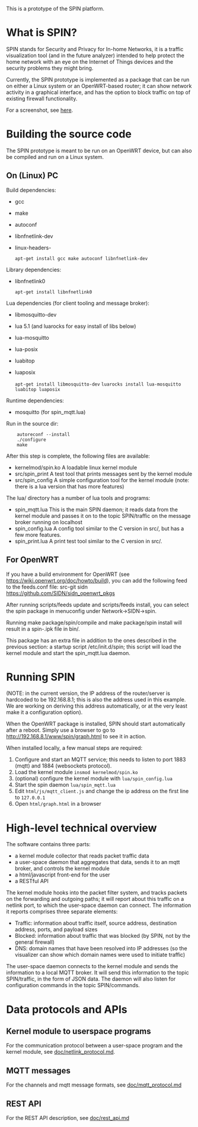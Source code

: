 
This is a prototype of the SPIN platform.

# What is SPIN?

SPIN stands for Security and Privacy for In-home Networks, it is a
traffic visualization tool (and in the future analyzer) intended to
help protect the home network with an eye on the Internet of Things
devices and the security problems they might bring.

Currently, the SPIN prototype is implemented as a package that can be
run on either a Linux system or an OpenWRT-based router; it can show
network activity in a graphical interface, and has the option to block
traffic on top of existing firewall functionality.

For a screenshot, see [here](/doc/images/prototype-20170103.png?raw=true).


# Building the source code

The SPIN prototype is meant to be run on an OpenWRT device, but can also be compiled and run on a Linux system.

## On (Linux) PC

Build dependencies:

- gcc
- make
- autoconf
- libnfnetlink-dev
- linux-headers-<version>

    `apt-get install gcc make autoconf libnfnetlink-dev`

Library dependencies:

- libnfnetlink0

    `apt-get install libnfnetlink0`

Lua dependencies (for client tooling and message broker):

- libmosquitto-dev
- lua 5.1 (and luarocks for easy install of libs below)
- lua-mosquitto
- lua-posix
- luabitop
- luaposix

    `apt-get install libmosquitto-dev`
    `luarocks install lua-mosquitto luabitop luaposix`


Runtime dependencies:
- mosquitto (for spin_mqtt.lua)


Run in the source dir:

```
    autoreconf --install
    ./configure
    make
```

After this step is complete, the following files are available:
- kernelmod/spin.ko
A loadable linux kernel module
- src/spin_print
A test tool that prints messages sent by the kernel module
- src/spin_config
A simple configuration tool for the kernel module (note: there is a lua version that has more features)

The lua/ directory has a number of lua tools and programs:
- spin_mqtt.lua
This is the main SPIN daemon; it reads data from the kernel module and passes it on to the topic SPIN/traffic on the message broker running on localhost
- spin_config.lua
A config tool similar to the C version in src/, but has a few more features.
- spin_print.lua
A print test tool similar to the C version in src/.


## For OpenWRT

If you have a build environment for OpenWRT (see https://wiki.openwrt.org/doc/howto/build), you can add the following feed to the feeds.conf file:
src-git sidn https://github.com/SIDN/sidn_openwrt_pkgs

After running scripts/feeds update and scripts/feeds install, you can select the spin package in menuconfig under Network->SIDN->spin.

Running make package/spin/compile and make package/spin install will result in a spin-<version>.ipk file in bin/<architecture>.

This package has an extra file in addition to the ones described in the
previous section: a startup script /etc/init.d/spin; this script will
load the kernel module and start the spin_mqtt.lua daemon.


# Running SPIN

(NOTE: in the current version, the IP address of the router/server is
hardcoded to be 192.168.8.1; this is also the address used in this
example. We are working on deriving this address automatically, or at
the very least make it a configuration option).

When the OpenWRT package is installed, SPIN should start automatically
after a reboot. Simply use a browser to go to
http://192.168.8.1/www/spin/graph.html to see it in action.

When installed locally, a few manual steps are required:

1. Configure and start an MQTT service; this needs to listen to port 1883 (mqtt) and 1884 (websockets protocol).
2. Load the kernel module `insmod kernelmod/spin.ko`
3. (optional) configure the kernel module with `lua/spin_config.lua`
4. Start the spin daemon `lua/spin_mqtt.lua`
5. Edit `html/js/mqtt_client.js` and change the ip address on the first line to `127.0.0.1`
6. Open `html/graph.html` in a browser



# High-level technical overview

The software contains three parts:

- a kernel module collector that reads packet traffic data
- a user-space daemon that aggregates that data, sends it to an mqtt broker, and controls the kernel module
- a html/javascript front-end for the user
- a RESTful API

The kernel module hooks into the packet filter system, and tracks packets on the forwarding and outgoing paths; it will report about this traffic on a netlink port, to which the user-space daemon can connect. The information it reports comprises three separate elements:

* Traffic: information about traffic itself, source address, destination address, ports, and payload sizes
* Blocked: information about traffic that was blocked (by SPIN, not by the general firewall)
* DNS: domain names that have been resolved into IP addresses (so the visualizer can show which domain names were used to initiate traffic)

The user-space daemon connects to the kernel module and sends the information to a local MQTT broker. It will send this information to the topic SPIN/traffic, in the form of JSON data.
The daemon will also listen for configuration commands in the topic SPIN/commands.


# Data protocols and APIs

## Kernel module to userspace programs

For the communication protocol between a user-space program and the kernel module, see [doc/netlink_protocol.md](doc/netlink_protocol.md).

## MQTT messages

For the channels and mqtt message formats, see [doc/mqtt_protocol.md](doc/mqtt_protocol.md)

## REST API

For the REST API description, see [doc/rest_api.md](doc/rest_api.md)

